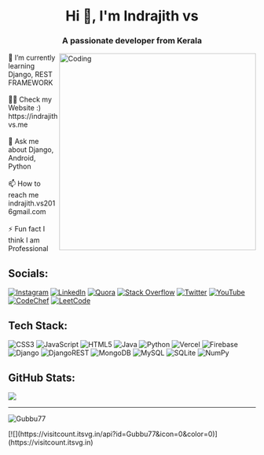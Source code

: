 <h1 align="center">Hi 👋, I'm Indrajith vs</h1>
<h3 align="center">A passionate developer from Kerala</h3>

<img align="right" alt="Coding" width="400" src="https://miro.medium.com/max/1360/0*7Q3yvSIv_t0ioJ-Z.gif">
🌱 I’m currently learning Django, REST FRAMEWORK<br><br>👨‍💻 Check my Website :) https://indrajithvs.me<br><br>💬 Ask me about Django, Android, Python<br><br>📫 How to reach me indrajith.vs2016gmail.com<br><br>⚡ Fun fact I think I am Professional


## Socials:
[![Instagram](https://img.shields.io/badge/Instagram-%23E4405F.svg?logo=Instagram&logoColor=white)](https://instagram.com/g_u_b_b_u) [![LinkedIn](https://img.shields.io/badge/LinkedIn-%230077B5.svg?logo=linkedin&logoColor=white)](https://www.linkedin.com/in/indrajith-vs) [![Quora](https://img.shields.io/badge/Quora-%23B92B27.svg?logo=Quora&logoColor=white)](https://www.quora.com/profile/Coding-Meme-3) [![Stack Overflow](https://img.shields.io/badge/-Stackoverflow-FE7A16?logo=stack-overflow&logoColor=white)](https://stackoverflow.com/users/18769466/gubbu) [![Twitter](https://img.shields.io/badge/Twitter-%231DA1F2.svg?logo=Twitter&logoColor=white)](https://twitter.com/Indraji18724719?t=kBOKfI0LW5Q8-q9tr_wNHg&s=09) [![YouTube](https://img.shields.io/badge/YouTube-%23FF0000.svg?logo=YouTube&logoColor=white)](https://youtube.com/@codewithgubbu) [![CodeChef](https://img.shields.io/badge/Codechef-%23B92B27.svg?&logo=Codechef&logoColor=white)](https://www.codechef.com/users/gubbu77) [![LeetCode](https://img.shields.io/badge/-LeetCode-FFA116?logo=LeetCode&logoColor=black)](https://leetcode.com/indrajithGubbu/)


## Tech Stack:
![CSS3](https://img.shields.io/badge/css3-%231572B6.svg?style=for-the-badge&logo=css3&logoColor=white) ![JavaScript](https://img.shields.io/badge/javascript-%23323330.svg?style=for-the-badge&logo=javascript&logoColor=%23F7DF1E) ![HTML5](https://img.shields.io/badge/html5-%23E34F26.svg?style=for-the-badge&logo=html5&logoColor=white) ![Java](https://img.shields.io/badge/java-%23ED8B00.svg?style=for-the-badge&logo=java&logoColor=white) ![Python](https://img.shields.io/badge/python-3670A0?style=for-the-badge&logo=python&logoColor=ffdd54) ![Vercel](https://img.shields.io/badge/vercel-%23000000.svg?style=for-the-badge&logo=vercel&logoColor=white) ![Firebase](https://img.shields.io/badge/firebase-%23039BE5.svg?style=for-the-badge&logo=firebase) ![Django](https://img.shields.io/badge/django-%23092E20.svg?style=for-the-badge&logo=django&logoColor=white) ![DjangoREST](https://img.shields.io/badge/DJANGO-REST-ff1709?style=for-the-badge&logo=django&logoColor=white&color=ff1709&labelColor=gray) ![MongoDB](https://img.shields.io/badge/MongoDB-%234ea94b.svg?style=for-the-badge&logo=mongodb&logoColor=white) ![MySQL](https://img.shields.io/badge/mysql-%2300f.svg?style=for-the-badge&logo=mysql&logoColor=white) ![SQLite](https://img.shields.io/badge/sqlite-%2307405e.svg?style=for-the-badge&logo=sqlite&logoColor=white) ![NumPy](https://img.shields.io/badge/numpy-%23013243.svg?style=for-the-badge&logo=numpy&logoColor=white)
## GitHub Stats:
<!-- ![](https://github-readme-streak-stats.herokuapp.com/?user=Gubbu77&theme=dark&hide_border=false)<br/> -->
![](https://github-readme-stats.vercel.app/api/top-langs/?username=Gubbu77&theme=dark&hide_border=false&include_all_commits=false&count_private=false&layout=compact)

---
<p align="left"> <img src="https://komarev.com/ghpvc/?username=Gubbu77&label=Profile%20views&color=0e75b6&style=flat" alt="Gubbu77" /> </p>
[![](https://visitcount.itsvg.in/api?id=Gubbu77&icon=0&color=0)](https://visitcount.itsvg.in)

